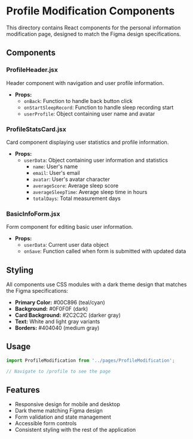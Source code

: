 # Profile Modification Components

This directory contains React components for the personal information modification page, designed to match the Figma design specifications.

## Components

### ProfileHeader.jsx
Header component with navigation and user profile information.
- **Props:**
  - `onBack`: Function to handle back button click
  - `onStartSleepRecord`: Function to handle sleep recording start
  - `userProfile`: Object containing user name and avatar

### ProfileStatsCard.jsx
Card component displaying user statistics and profile information.
- **Props:**
  - `userData`: Object containing user information and statistics
    - `name`: User's name
    - `email`: User's email
    - `avatar`: User's avatar character
    - `averageScore`: Average sleep score
    - `averageSleepTime`: Average sleep time in hours
    - `totalDays`: Total measurement days

### BasicInfoForm.jsx
Form component for editing basic user information.
- **Props:**
  - `userData`: Current user data object
  - `onSave`: Function called when form is submitted with updated data

## Styling

All components use CSS modules with a dark theme design that matches the Figma specifications:
- **Primary Color:** #00C896 (teal/cyan)
- **Background:** #0F0F0F (dark)
- **Card Background:** #2C2C2C (darker gray)
- **Text:** White and light gray variants
- **Borders:** #404040 (medium gray)

## Usage

```jsx
import ProfileModification from '../pages/ProfileModification';

// Navigate to /profile to see the page
```

## Features

- Responsive design for mobile and desktop
- Dark theme matching Figma design
- Form validation and state management
- Accessible form controls
- Consistent styling with the rest of the application
